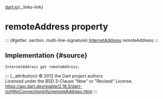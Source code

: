 [dart:io](../../dart-io/dart-io-library){._links-link}

remoteAddress property
======================

::: {#getter .section .multi-line-signature}
[InternetAddress](../internetaddress-class) remoteAddress
:::

Implementation {#source}
--------------

``` {.language-dart data-language="dart"}
InternetAddress get remoteAddress;
```

::: {._attribution}
© 2012 the Dart project authors\
Licensed under the BSD 3-Clause \"New\" or \"Revised\" License.\
<https://api.dart.dev/stable/2.18.5/dart-io/HttpConnectionInfo/remoteAddress.html>
:::
